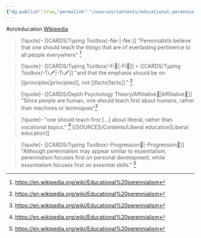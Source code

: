 ```yaml
---
{"dg-publish":true,"permalink":"/sources/contents/educational-perennialism/","created":"2023-04-06T21:53:48.360+02:00","updated":"2023-04-23T20:50:51.406+02:00"}
---
```


#on/education
[Wikipedia](https://en.wikipedia.org/wiki/Educational%20perennialism)

> [!quote]- [[CARDS/Typing Toolbox/-Ne💧\|-Ne💧]]
> "Perennialists believe that one should teach the things that are of everlasting pertinence to all people everywhere" [^1]

> [!quote]- [[CARDS/Typing Toolbox/-Fi🧭\|-Fi🧭]] > [[CARDS/Typing Toolbox/-Ti🗡️\|-Ti🗡️]]
> "and that the emphasis should be on [[principles\|principles]], not [[facts\|facts]]." [^1]

> [!quote]- [[CARDS/Depth Psychology Theory/Affiliative🐜\|Affiliative🐜]]
> "Since people are human, one should teach first about humans, rather than machines or techniques"[^1]

> [!quote]-
"one should teach first [...] about liberal, rather than vocational topics." [^1]
> [[SOURCES/Contents/Liberal education\|Liberal education]]


> [!quote]- [[CARDS/Typing Toolbox/-Progression🔦\|-Progression🔦]]
> "Although perennialism may appear similar to essentialism, perennialism focuses first on personal development, while essentialism focuses first on essential skills." [^1]


[^1]: https://en.wikipedia.org/wiki/Educational%20perennialism